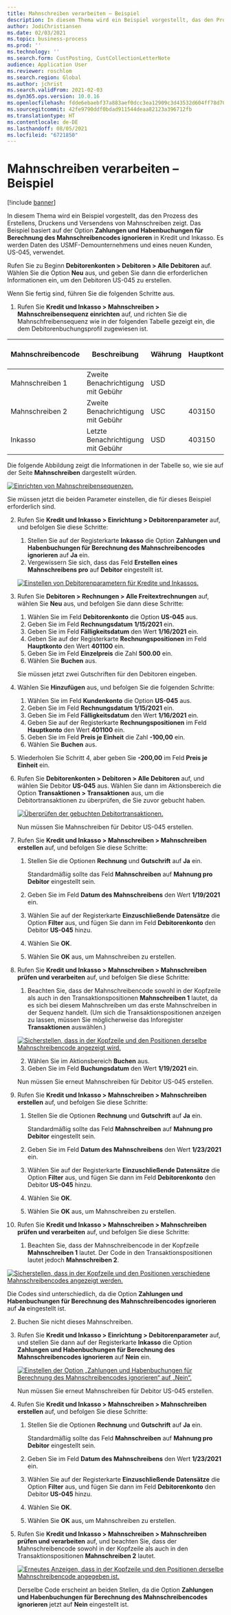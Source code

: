 ```yaml
---
title: Mahnschreiben verarbeiten – Beispiel
description: In diesem Thema wird ein Beispiel vorgestellt, das den Prozess des Erstellens, Druckens und Versendens von Mahnschreiben zeigt.
author: JodiChristiansen
ms.date: 02/03/2021
ms.topic: business-process
ms.prod: ''
ms.technology: ''
ms.search.form: CustPosting, CustCollectionLetterNote
audience: Application User
ms.reviewer: roschlom
ms.search.region: Global
ms.author: jchrist
ms.search.validFrom: 2021-02-03
ms.dyn365.ops.version: 10.0.16
ms.openlocfilehash: fdde6ebaebf37a883aef0dcc3ea12909c3d43532d604ff78d708d737b26bc57e
ms.sourcegitcommit: 42fe9790ddf0bdad911544deaa82123a396712fb
ms.translationtype: HT
ms.contentlocale: de-DE
ms.lasthandoff: 08/05/2021
ms.locfileid: "6721850"
---
```

# <a name="process-collection-letters-example"></a>Mahnschreiben verarbeiten – Beispiel

[!include [banner](../../includes/banner.md)]

In diesem Thema wird ein Beispiel vorgestellt, das den Prozess des Erstellens, Druckens und Versendens von Mahnschreiben zeigt. Das Beispiel basiert auf der Option **Zahlungen und Habenbuchungen für Berechnung des Mahnschreibencodes ignorieren** in Kredit und Inkasso. Es werden Daten des USMF-Demounternehmens und eines neuen Kunden, US-045, verwendet.

Rufen Sie zu Beginn **Debitorenkonten \> Debitoren \> Alle Debitoren** auf. Wählen Sie die Option **Neu** aus, und geben Sie dann die erforderlichen Informationen ein, um den Debitoren US-045 zu erstellen.

Wenn Sie fertig sind, führen Sie die folgenden Schritte aus.

1. Rufen Sie **Kredit und Inkasso \> Mahnschreiben \> Mahnschreibensequenz einrichten** auf, und richten Sie die Mahnschfreibensequenz wie in der folgenden Tabelle gezeigt ein, die dem Debitorenbuchungsprofil zugewiesen ist.

|     Mahnschreibencode      |     Beschreibung                           |     Währung      |     Hauptkonto        |     Gebühren in Währung     |     Minimum über        |     Zu sperrende Tage      |
|---------------------------------  |---------------------------------------    |-----------------  |-----------------------    |-------------------------- |-----------------------    |---------------------  |
|     Mahnschreiben 1         |     Zweite Benachrichtigung mit Gebühr        |     USD           |                           |     0,00                  |     0,00                  |     2                 |
|     Mahnschreiben 2         |     Zweite Benachrichtigung mit Gebühr        |     USC           |     403150                |     20.00                 |     10.00                 |     3                 |
|     Inkasso                    |     Letzte Benachrichtigung mit Gebühr         |     USD           |     403150                |     50.00                 |     100.00                |     15                |

Die folgende Abbildung zeigt die Informationen in der Tabelle so, wie sie auf der Seite **Mahnschreiben** dargestellt würden. 

[![Einrichten von Mahnschreibensequenzen.](./media/Ignore-payments-creditmemos-1.PNG)](./media/Ignore-payments-creditmemos-1.PNG)

 Sie müssen jetzt die beiden Parameter einstellen, die für dieses Beispiel erforderlich sind.

2. Rufen Sie **Kredit und Inkasso \> Einrichtung \> Debitorenparameter** auf, und befolgen Sie diese Schritte:

    1. Stellen Sie auf der Registerkarte **Inkasso** die Option **Zahlungen und Habenbuchungen für Berechnung des Mahnschreibencodes ignorieren** auf **Ja** ein.
    2. Vergewissern Sie sich, dass das Feld **Erstellen eines Mahnschreibens pro** auf **Debitor** eingestellt ist.

    [![Einstellen von Debitorenparametern für Kredite und Inkassos.](./media/Ignore-payments-creditmemos-2.PNG)](./media/Ignore-payments-creditmemos-2.PNG)

3. Rufen Sie **Debitoren \> Rechnungen \> Alle Freitextrechnungen** auf, wählen Sie **Neu** aus, und befolgen Sie dann diese Schritte:

    1. Wählen Sie im Feld **Debitorenkonto** die Option **US-045** aus.
    2. Geben Sie im Feld **Rechnungsdatum** **1/15/2021** ein.
    3. Geben Sie im Feld **Fälligkeitsdatum** den Wert **1/16/2021** ein.
    4. Geben Sie auf der Registerkarte **Rechnungspositionen** im Feld **Hauptkonto** den Wert **401100** ein.
    5. Geben Sie im Feld **Einzelpreis** die Zahl **500.00** ein.
    6. Wählen Sie **Buchen** aus.

    Sie müssen jetzt zwei Gutschriften für den Debitoren eingeben.

4. Wählen Sie **Hinzufügen** aus, und befolgen Sie die folgenden Schritte:

    1. Wählen Sie im Feld **Kundenkonto** die Option **US-045** aus.
    2. Geben Sie im Feld **Rechnungsdatum** **1/15/2021** ein.
    3. Geben Sie im Feld **Fälligkeitsdatum** den Wert **1/16/2021** ein.
    4. Geben Sie auf der Registerkarte **Rechnungspositionen** im Feld **Hauptkonto** den Wert **401100** ein.
    5. Geben Sie im Feld **Preis je Einheit** die Zahl **-100,00** ein.
    6. Wählen Sie **Buchen** aus.

5. Wiederholen Sie Schritt 4, aber geben Sie **-200,00** im Feld **Preis je Einheit** ein.
6. Rufen Sie **Debitorenkonten \> Debitoren \> Alle Debitoren** auf, und wählen Sie Debitor **US-045** aus. Wählen Sie dann im Aktionsbereich die Option **Transaktionen \> Transaktionen** aus, um die Debitortransaktionen zu überprüfen, die Sie zuvor gebucht haben.

    [![Überprüfen der gebuchten Debitortransaktionen.](./media/Ignore-payments-creditmemos-3.PNG)](./media/Ignore-payments-creditmemos-3.PNG)

    Nun müssen Sie Mahnschreiben für Debitor US-045 erstellen.

7. Rufen Sie **Kredit und Inkasso \> Mahnschreiben \> Mahnschreiben erstellen** auf, und befolgen Sie diese Schritte:

    1. Stellen Sie die Optionen **Rechnung** und **Gutschrift** auf **Ja** ein.

        Standardmäßig sollte das Feld **Mahnschreiben** auf **Mahnung pro Debitor** eingestellt sein.

    2. Geben Sie im Feld **Datum des Mahnschreibens** den Wert **1/19/2021** ein.
    3. Wählen Sie auf der Registerkarte **Einzuschließende Datensätze** die Option **Filter** aus, und fügen Sie dann im Feld **Debitorenkonto** den Debitor **US-045** hinzu.
    4. Wählen Sie **OK**.
    5. Wählen Sie **OK** aus, um Mahnschreiben zu erstellen.

8. Rufen Sie **Kredit und Inkasso \> Mahnschreiben \> Mahnschreiben prüfen und verarbeiten** auf, und befolgen Sie diese Schritte:

    1. Beachten Sie, dass der Mahnschreibencode sowohl in der Kopfzeile als auch in den Transaktionspositionen **Mahnschreiben 1** lautet, da es sich bei diesem Mahnschreiben um das erste Mahnschreiben in der Sequenz handelt. (Um sich die Transaktionspositionen anzeigen zu lassen, müssen Sie möglicherweise das Inforegister **Transaktionen** auswählen.)

   [![Sicherstellen, dass in der Kopfzeile und den Positionen derselbe Mahnschreibencode angezeigt wird.](./media/Ignore-payments-creditmemos-4.PNG)](./media/Ignore-payments-creditmemos-4.PNG)

    2. Wählen Sie im Aktionsbereich **Buchen** aus.
    3. Geben Sie im Feld **Buchungsdatum** den Wert **1/19/2021** ein.

    Nun müssen Sie erneut Mahnschreiben für Debitor US-045 erstellen.

9. Rufen Sie **Kredit und Inkasso \> Mahnschreiben \> Mahnschreiben erstellen** auf, und befolgen Sie diese Schritte:

    1. Stellen Sie die Optionen **Rechnung** und **Gutschrift** auf **Ja** ein.

        Standardmäßig sollte das Feld **Mahnschreiben** auf **Mahnung pro Debitor** eingestellt sein.

    2. Geben Sie im Feld **Datum des Mahnschreibens** den Wert **1/23/2021** ein.
    3. Wählen Sie auf der Registerkarte **Einzuschließende Datensätze** die Option **Filter** aus, und fügen Sie dann im Feld **Debitorenkonto** den Debitor **US-045** hinzu.
    4. Wählen Sie **OK**.
    5. Wählen Sie **OK** aus, um Mahnschreiben zu erstellen.

10. Rufen Sie **Kredit und Inkasso \> Mahnschreiben \> Mahnschreiben prüfen und verarbeiten** auf, und befolgen Sie diese Schritte:

    1. Beachten Sie, dass der Mahnschreibencode in der Kopfzeile **Mahnschreiben 1** lautet. Der Code in den Transaktionspositionen lautet jedoch **Mahnschreiben 2**.

   [![Sicherstellen, dass in der Kopfzeile und den Positionen verschiedene Mahnschreibencodes angezeigt werden.](./media/Ignore-payments-creditmemos-5.PNG)](./media/Ignore-payments-creditmemos-5.PNG)

  Die Codes sind unterschiedlich, da die Option **Zahlungen und Habenbuchungen für Berechnung des Mahnschreibencodes ignorieren** auf **Ja** eingestellt ist.

  2. Buchen Sie nicht dieses Mahnschreiben.

11. Rufen Sie **Kredit und Inkasso \> Einrichtung \> Debitorenparameter** auf, und stellen Sie dann auf der Registerkarte **Inkasso** die Option **Zahlungen und Habenbuchungen für Berechnung des Mahnschreibencodes ignorieren** auf **Nein** ein.

    [![Einstellen der Option „Zahlungen und Habenbuchungen für Berechnung des Mahnschreibencodes ignorieren“ auf „Nein“.](./media/Ignore-payments-creditmemos-6.PNG)](./media/Ignore-payments-creditmemos-6.PNG)

    Nun müssen Sie erneut Mahnschreiben für Debitor US-045 erstellen.

12. Rufen Sie **Kredit und Inkasso \> Mahnschreiben \> Mahnschreiben erstellen** auf, und befolgen Sie diese Schritte:

    1. Stellen Sie die Optionen **Rechnung** und **Gutschrift** auf **Ja** ein.

        Standardmäßig sollte das Feld **Mahnschreiben** auf **Mahnung pro Debitor** eingestellt sein.

    2. Geben Sie im Feld **Datum des Mahnschreibens** den Wert **1/23/2021** ein.
    3. Wählen Sie auf der Registerkarte **Einzuschließende Datensätze** die Option **Filter** aus, und fügen Sie dann im Feld **Debitorenkonto** den Debitor **US-045** hinzu.
    4. Wählen Sie **OK**.
    5. Wählen Sie **OK** aus, um Mahnschreiben zu erstellen.

13. Rufen Sie **Kredit und Inkasso \> Mahnschreiben \> Mahnschreiben prüfen und verarbeiten** auf, und beachten Sie, dass der Mahnschreibencode sowohl in der Kopfzeile als auch in den Transaktionspositionen **Mahnschreiben 2** lautet.

    [![Erneutes Anzeigen, dass in der Kopfzeile und den Positionen derselbe Mahnschreibencode angegeben ist.](./media/Ignore-payments-creditmemos-7.PNG)](./media/Ignore-payments-creditmemos-7.PNG)

    Derselbe Code erscheint an beiden Stellen, da die Option **Zahlungen und Habenbuchungen für Berechnung des Mahnschreibencodes ignorieren** jetzt auf **Nein** eingestellt ist.
